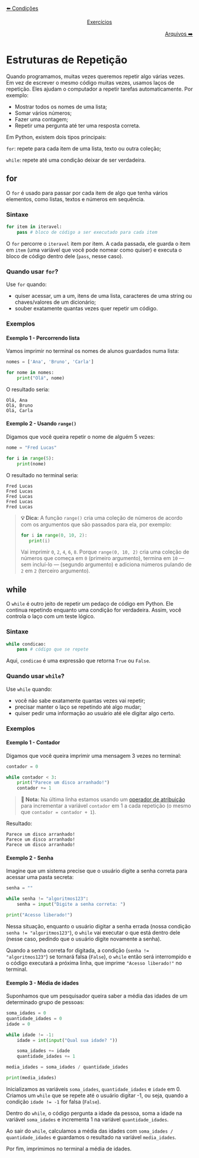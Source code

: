 <p align="left">
    <a href="./2. Estruturas condicionais.md">⬅️ Condições</a>
</p>
<p align="center">
    <a href="../../exercicios/Exercícios.md">Exercícios</a>
</p>
<p align="right">
    <a href="./4. Manipulação de arquivos.md">Arquivos ➡️</a>
</p>

# Estruturas de Repetição

Quando programamos, muitas vezes queremos repetir algo várias vezes. Em vez de escrever o mesmo código muitas vezes, usamos laços de repetição. Eles ajudam o computador a repetir tarefas automaticamente. Por exemplo:

- Mostrar todos os nomes de uma lista;
- Somar vários números;
- Fazer uma contagem;
- Repetir uma pergunta até ter uma resposta correta.

Em Python, existem dois tipos principais:

`for`: repete para cada item de uma lista, texto ou outra coleção;

`while`: repete até uma condição deixar de ser verdadeira.

## for

O `for` é usado para passar por cada item de algo que tenha vários elementos, como listas, textos e números em sequência.

### Sintaxe

```python
for item in iteravel:
    pass # bloco de código a ser executado para cada item
```

O `for` percorre o `iteravel` item por item. A cada passada, ele guarda o item em `item` (uma variável que você pode nomear como quiser) e executa o bloco de código dentro dele (`pass`, nesse caso).

### Quando usar `for`?

Use `for` quando:
- quiser acessar, um a um, itens de uma lista, caracteres de uma string ou chaves/valores de um dicionário;
- souber exatamente quantas vezes quer repetir um código.

### Exemplos

#### Exemplo 1 - Percorrendo lista

Vamos imprimir no terminal os nomes de alunos guardados numa lista:
```python
nomes = ['Ana', 'Bruno', 'Carla']

for nome in nomes:
    print("Olá", nome)
```
O resultado seria:
```
Olá, Ana
Olá, Bruno
Olá, Carla
```

#### Exemplo 2 - Usando `range()`

Digamos que você queira repetir o nome de alguém 5 vezes:
```python
nome = "Fred Lucas"

for i in range(5):
    print(nome)
```
O resultado no terminal seria:
```
Fred Lucas
Fred Lucas
Fred Lucas
Fred Lucas
Fred Lucas
```

> **:bulb: Dica:** A função `range()` cria uma coleção de números de acordo com os argumentos que são passados para ela, por exemplo:
> 
> ```python
> for i in range(0, 10, 2):
>    print(i)
> ```
> Vai imprimir `0`, `2`, `4`, `6`, `8`. Porque `range(0, 10, 2)` cria uma coleção de números que começa em `0` (primeiro argumento), termina em `10` — sem incluí-lo — (segundo argumento) e adiciona números pulando de `2` em `2` (terceiro argumento).

## while

O `while` é outro jeito de repetir um pedaço de código em Python. Ele continua repetindo enquanto uma condição for verdadeira. Assim, você controla o laço com um teste lógico.

### Sintaxe

```python
while condicao:
    pass # código que se repete
```
Aqui, `condicao` é uma expressão que retorna `True` ou `False`.

### Quando usar `while`?

Use `while` quando:
- você não sabe exatamente quantas vezes vai repetir;
- precisar manter o laço se repetindo até algo mudar;
- quiser pedir uma informação ao usuário até ele digitar algo certo.

### Exemplos

#### Exemplo 1 - Contador
Digamos que você queira imprimir uma mensagem 3 vezes no terminal:

```python
contador = 0

while contador < 3:
    print("Parece um disco arranhado!")
    contador += 1
```

> **:book: Nota:** Na última linha estamos usando um [operador de atribuição](./1.%20Operadores.md#operadores-de-atribuição) para incrementar a variável `contador` em 1 a cada repetição (o mesmo que `contador = contador + 1`).

Resultado:

```
Parece um disco arranhado!
Parece um disco arranhado!
Parece um disco arranhado!
```

#### Exemplo 2 - Senha
Imagine que um sistema precise que o usuário digite a senha correta para acessar uma pasta secreta:

```python
senha = ""

while senha != "algoritmos123":
    senha = input("Digite a senha correta: ")

print("Acesso liberado!")
```

Nessa situação, enquanto o usuário digitar a senha errada (nossa condição `senha != "algoritmos123"`), o `while` vai executar o que está dentro dele (nesse caso, pedindo que o usuário digite novamente a senha).

Quando a senha correta for digitada, a condição (`senha != "algoritmos123"`) se tornará falsa (`False`), o `while` então será interrompido e o código executará a próxima linha, que imprime `"Acesso liberado!"` no terminal.

#### Exemplo 3 - Média de idades
Suponhamos que um pesquisador queira saber a média das idades de um determinado grupo de pessoas:
```python
soma_idades = 0
quantidade_idades = 0
idade = 0

while idade != -1:
    idade = int(input("Qual sua idade? "))

    soma_idades += idade
    quantidade_idades += 1

media_idades = soma_idades / quantidade_idades

print(media_idades)
```

Inicializamos as variáveis `soma_idades`, `quantidade_idades` e `idade` em 0. Criamos um `while` que se repete até o usuário digitar -1, ou seja, quando a condição `idade != -1` for falsa (`False`).

Dentro do `while`, o código pergunta a idade da pessoa, soma a idade na variável `soma_idades` e incrementa 1 na variável `quantidade_idades`.

Ao sair do `while`, calculamos a média das idades com `soma_idades / quantidade_idades` e guardamos o resultado na variável `media_idades`.

Por fim, imprimimos no terminal a média de idades.
